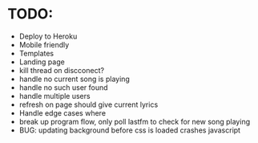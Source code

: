 # TODO:
* Deploy to Heroku
* Mobile friendly
* Templates
* Landing page
* kill thread on discconect?
* handle no current song is playing
* handle no such user found
* handle multiple users
* refresh on page should give current lyrics
* Handle edge cases where
* break up program flow, only poll lastfm to check for new song playing
* BUG: updating background before css is loaded crashes javascript
